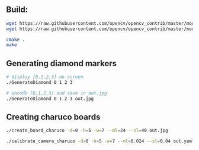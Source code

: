 ## Build:
```sh
wget https://raw.githubusercontent.com/opencv/opencv_contrib/master/modules/aruco/samples/calibrate_camera_charuco.cpp
wget https://raw.githubusercontent.com/opencv/opencv_contrib/master/modules/aruco/samples/create_board_charuco.cpp

cmake .
make
```

## Generating diamond markers
```sh
# display [0,1,2,3] on screen
./GenerateDiamond 0 1 2 3

# encode [0,1,2,3] and save in out.jpg
./GenerateDiamond 0 1 2 3 out.jpg

```

## Creating charuco boards
```sh
./create_board_charuco -d=0 -h=5 -w=7 --ml=24 --sl=40 out.jpg

./calibrate_camera_charuco -d=0 -h=5 -w=7 --ml=0.024 --sl=0.04 out.yaml
```